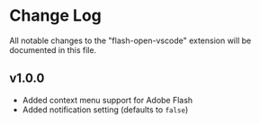 # Change Log
All notable changes to the "flash-open-vscode" extension will be documented in this file.

## v1.0.0
- Added context menu support for Adobe Flash
- Added notification setting (defaults to `false`)